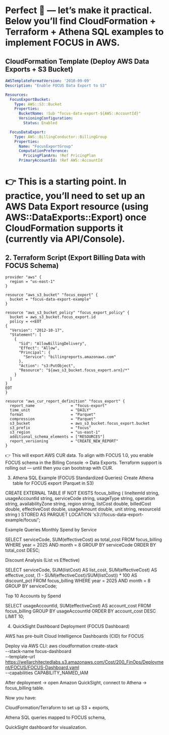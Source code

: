 # Perfect 🚀 — let’s make it practical. Below you’ll find CloudFormation + Terraform + Athena SQL examples to implement FOCUS in AWS.
## CloudFormation Template (Deploy AWS Data Exports + S3 Bucket)

```yaml 
AWSTemplateFormatVersion: '2010-09-09'
Description: "Enable FOCUS Data Export to S3"

Resources:
  FocusExportBucket:
    Type: AWS::S3::Bucket
    Properties:
      BucketName: !Sub "focus-data-export-${AWS::AccountId}"
      VersioningConfiguration:
        Status: Enabled

  FocusDataExport:
    Type: AWS::BillingConductor::BillingGroup
    Properties:
      Name: "FocusExportGroup"
      ComputationPreference:
        PricingPlanArn: !Ref PricingPlan
      PrimaryAccountId: !Ref AWS::AccountId

```

	  
# 👉 This is a starting point. In practice, you’ll need to set up an AWS Data Export resource (using AWS::DataExports::Export) once CloudFormation supports it (currently via API/Console).

## 2. Terraform Script (Export Billing Data with FOCUS Schema)

```hcl
provider "aws" {
  region = "us-east-1"
}

resource "aws_s3_bucket" "focus_export" {
  bucket = "focus-data-export-example"
}

resource "aws_s3_bucket_policy" "focus_export_policy" {
  bucket = aws_s3_bucket.focus_export.id
  policy = <<EOT
{
  "Version": "2012-10-17",
  "Statement": [
    {
      "Sid": "AllowBillingDelivery",
      "Effect": "Allow",
      "Principal": {
        "Service": "billingreports.amazonaws.com"
      },
      "Action": "s3:PutObject",
      "Resource": "${aws_s3_bucket.focus_export.arn}/*"
    }
  ]
}
EOT
}

resource "aws_cur_report_definition" "focus_export" {
  report_name                = "focus-export"
  time_unit                  = "DAILY"
  format                     = "Parquet"
  compression                = "Parquet"
  s3_bucket                  = aws_s3_bucket.focus_export.bucket
  s3_prefix                  = "focus"
  s3_region                  = "us-east-1"
  additional_schema_elements = ["RESOURCES"]
  report_versioning          = "CREATE_NEW_REPORT"
}

```



👉 This will export AWS CUR data. To align with FOCUS 1.0, you enable FOCUS schema in the Billing Console → Data Exports. Terraform support is rolling out — until then you can bootstrap with CUR.

3. Athena SQL Example (FOCUS Standardized Queries) Create Athena table for FOCUS export (Parquet in S3)

CREATE EXTERNAL TABLE IF NOT EXISTS focus_billing (
  lineItemId string,
  usageAccountId string,
  serviceCode string,
  usageType string,
  operation string,
  availabilityZone string,
  region string,
  listCost double,
  billedCost double,
  effectiveCost double,
  usageAmount double,
  unit string,
  resourceId string
)
STORED AS PARQUET
LOCATION 's3://focus-data-export-example/focus/';


Example Queries Monthly Spend by Service

SELECT serviceCode,
       SUM(effectiveCost) as total_cost
FROM focus_billing
WHERE year = 2025 AND month = 8
GROUP BY serviceCode
ORDER BY total_cost DESC;

Discount Analysis (List vs Effective)

SELECT serviceCode,
       SUM(listCost) AS list_cost,
       SUM(effectiveCost) AS effective_cost,
       (1 - SUM(effectiveCost)/SUM(listCost)) * 100 AS discount_pct
FROM focus_billing
WHERE year = 2025 AND month = 8
GROUP BY serviceCode;


Top 10 Accounts by Spend

SELECT usageAccountId,
       SUM(effectiveCost) AS account_cost
FROM focus_billing
GROUP BY usageAccountId
ORDER BY account_cost DESC
LIMIT 10;

4. QuickSight Dashboard Deployment (FOCUS Dashboard)

AWS has pre-built Cloud Intelligence Dashboards (CID) for FOCUS

Deploy via AWS CLI:
aws cloudformation create-stack \
  --stack-name focus-dashboard \
  --template-url https://wellarchitectedlabs.s3.amazonaws.com/Cost/200_FinOps/Deployment/FOCUS/FOCUS-Dashboard.yaml \
  --capabilities CAPABILITY_NAMED_IAM

After deployment → open Amazon QuickSight, connect to Athena → focus_billing table.

Now you have:

CloudFormation/Terraform to set up S3 + exports,

Athena SQL queries mapped to FOCUS schema,

QuickSight dashboard for visualization.







